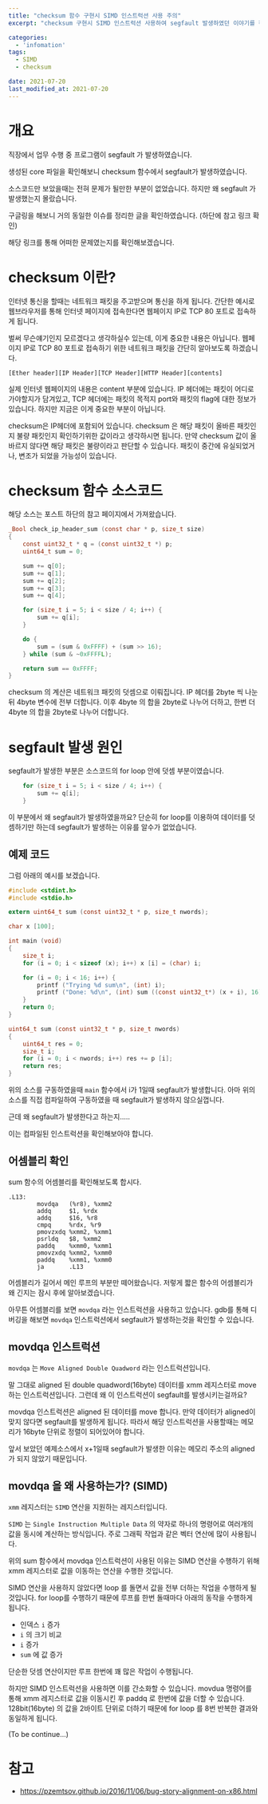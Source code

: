```yaml
---
title: "checksum 함수 구현시 SIMD 인스트럭션 사용 주의"
excerpt: "checksum 구현시 SIMD 인스트럭션 사용하여 segfault 발생하였던 이야기를 작성하였습니다."

categories:
  - 'infomation'
tags:
  - SIMD
  - checksum

date: 2021-07-20
last_modified_at: 2021-07-20
---
```


# 개요 

직장에서 업무 수행 중 프로그램이 segfault 가 발생하였습니다. 

생성된 core 파일을 확인해보니 checksum 함수에서 segfault가 발생하였습니다. 

소스코드만 보았을때는 전혀 문제가 될만한 부분이 없었습니다. 하지만 왜 segfault 가 발생했는지 몰랐습니다. 

구글링을 해보니 거의 동일한 이슈를 정리한 글을 확인하였습니다. (하단에 참고 링크 확인)

해당 링크를 통해 어떠한 문제였는지를 확인해보겠습니다. 

# checksum 이란?

인터넷 통신을 할때는 네트워크 패킷을 주고받으며 통신을 하게 됩니다. 
간단한 예시로 웹브라우저를 통해 인터넷 페이지에 접속한다면 웹페이지 IP로 TCP 80 포트로 접속하게 됩니다. 

벌써 무슨얘기인지 모르겠다고 생각하실수 있는데, 이게 중요한 내용은 아닙니다. 
웹페이지 IP로 TCP 80 포트로 접속하기 위한 네트워크 패킷을 간단히 알아보도록 하겠습니다. 

```
[Ether header][IP Header][TCP Header][HTTP Header][contents]
```

실제 인터넷 웹페이지의 내용은 content 부분에 있습니다. 
IP 헤더에는 패킷이 어디로 가야할지가 담겨있고, TCP 헤더에는 패킷의 목적지 port와 패킷의 flag에 대한 정보가 있습니다. 
하지만 지금은 이게 중요한 부분이 아닙니다. 

checksum은 IP헤더에 포함되어 있습니다. 
checksum 은 해당 패킷이 올바른 패킷인지 불량 패킷인지 확인하기위한 값이라고 생각하시면 됩니다. 
만약 checksum 값이 올바르지 않다면 해당 패킷은 불량이라고 판단할 수 있습니다. 
패킷이 중간에 유실되었거나, 변조가 되었을 가능성이 있습니다. 

# checksum 함수 소스코드 

해당 소스는 포스트 하단의 참고 페이지에서 가져왔습니다. 

```c
_Bool check_ip_header_sum (const char * p, size_t size)
{
    const uint32_t * q = (const uint32_t *) p;
    uint64_t sum = 0;

    sum += q[0];
    sum += q[1];
    sum += q[2];
    sum += q[3];
    sum += q[4];

    for (size_t i = 5; i < size / 4; i++) {
        sum += q[i];
    }

    do {
        sum = (sum & 0xFFFF) + (sum >> 16);
    } while (sum & ~0xFFFFL);

    return sum == 0xFFFF;
}
```
checksum 의 계산은 네트워크 패킷의 덧셈으로 이뤄집니다. 
IP 헤더를 2byte 씩 나눈 뒤 4byte 변수에 전부 더합니다. 
이후 4byte 의 합을 2byte로 나누어 더하고, 한번 더 4byte 의 합을 2byte로 나누어 더합니다. 

# segfault 발생 원인

segfault가 발생한 부분은 소스코드의 for loop 안에 덧셈 부분이였습니다. 

```c
    for (size_t i = 5; i < size / 4; i++) {
        sum += q[i];
    }
```

이 부분에서 왜 segfault가 발생하였을까요?
단순히 for loop를 이용하여 데이터를 덧셈하기만 하는데 segfault가 발생하는 이유를 알수가 없었습니다. 

## 예제 코드 

그럼 아래의 예시를 보겠습니다. 

```c
#include <stdint.h>
#include <stdio.h>

extern uint64_t sum (const uint32_t * p, size_t nwords);

char x [100];

int main (void)
{
    size_t i;
    for (i = 0; i < sizeof (x); i++) x [i] = (char) i;

    for (i = 0; i < 16; i++) {
        printf ("Trying %d sum\n", (int) i);
        printf ("Done: %d\n", (int) sum ((const uint32_t*) (x + i), 16));
    }
    return 0;
}

uint64_t sum (const uint32_t * p, size_t nwords)
{
    uint64_t res = 0;
    size_t i;
    for (i = 0; i < nwords; i++) res += p [i];
    return res;
}
```

위의 소스를 구동하였을때 `main` 함수에서 i가 1일때 segfault가 발생합니다. 
아마 위의 소스를 직접 컴파일하여 구동하였을 때 segfault가 발생하지 않으실껍니다. 

근데 왜 segfault가 발생한다고 하는지.....

이는 컴파일된 인스트럭션을 확인해보아야 합니다. 

## 어셈블리 확인 

sum 함수의 어셈블리를 확인해보도록 합시다. 

```
.L13:
        movdqa   (%r8), %xmm2
        addq     $1, %rdx
        addq     $16, %r8
        cmpq     %rdx, %r9
        pmovzxdq %xmm2, %xmm1
        psrldq   $8, %xmm2
        paddq    %xmm0, %xmm1
        pmovzxdq %xmm2, %xmm0
        paddq    %xmm1, %xmm0
        ja       .L13
```

어셈블리가 길어서 메인 루프의 부분만 떼어왔습니다. 
저렇게 짧은 함수의 어셈블리가 왜 긴지는 잠시 후에 알아보겠습니다. 

아무튼 어셈블리를 보면 `movdqa` 라는 인스트럭션을 사용하고 있습니다. 
gdb를 통해 디버깅을 해보면 `movdqa` 인스트럭션에서 segfault가 발생하는것을 확인할 수 있습니다. 

## movdqa 인스트럭션

`movdqa` 는 `Move Aligned Double Quadword` 라는 인스트럭션입니다. 

말 그대로 aligned 된 double quadword(16byte) 데이터를 xmm 레지스터로 move 하는 인스트럭션입니다. 
그런데 왜 이 인스트럭션이 segfault를 발생시키는걸까요?

movdqa 인스트럭션은 aligned 된 데이터를 move 합니다. 
만약 데이터가 aligned이 맞지 않다면 segfault를 발생하게 됩니다. 
따라서 해당 인스트럭션을 사용할때는 메모리가 16byte 단위로 정렬이 되어있어야 합니다. 

앞서 보았던 예제소스에서 x+1일때 segfault가 발생한 이유는 메모리 주소의 aligned가 되지 않았기 때문입니다. 

## movdqa 을 왜 사용하는가? (SIMD)

`xmm` 레지스터는 `SIMD` 연산을 지원하는 레지스터입니다. 

`SIMD` 는 `Single Instruction Multiple Data` 의 약자로 하나의 명령어로 여러개의 값을 동시에 계산하는 방식입니다. 
주로 그래픽 작업과 같은 벡터 연산에 많이 사용됩니다. 

위의 sum 함수에서 movdqa 인스트럭션이 사용된 이유는 SIMD 연산을 수행하기 위해 xmm 레지스터로 값을 이동하는 연산을 수행한 것입니다. 

SIMD 연산을 사용하지 않았다면 loop 를 돌면서 값을 전부 더하는 작업을 수행하게 될 것입니다. 
for loop를 수행하기 때문에 루프를 한번 돌때마다 아래의 동작을 수행하게 됩니다. 

* 인덱스 `i` 증가
* `i` 의 크기 비교
* `i` 증가
* `sum` 에 값 증가 

단순한 덧셈 연산이지만 루프 한번에 꽤 많은 작업이 수행됩니다. 

하지만 SIMD 인스트럭션을 사용하면 이를 간소화할 수 있습니다. 
movdua 명령어를 통해 xmm 레지스터로 값을 이동시킨 후 paddq 로 한번에 값을 더할 수 있습니다. 
128bit(16byte) 의 값을 2바이트 단위로 더하기 때문에 for loop 를 8번 반복한 결과와 동일하게 됩니다. 



(To be continue...)

# 참고 

* https://pzemtsov.github.io/2016/11/06/bug-story-alignment-on-x86.html
